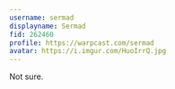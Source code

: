 ```yaml
---
username: sermad
displayname: Sermad
fid: 262460
profile: https://warpcast.com/sermad
avatar: https://i.imgur.com/HuoIrrQ.jpg
---
```

Not sure.  
